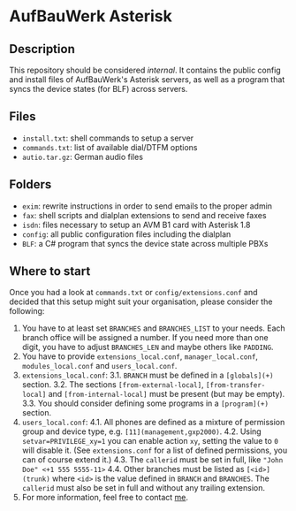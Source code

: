 AufBauWerk Asterisk
===================


Description
-----------
This repository should be considered *internal*. It contains the public config
and install files of AufBauWerk's Asterisk servers, as well as a program that
syncs the device states (for BLF) across servers.


Files
-----
* `install.txt`: shell commands to setup a server
* `commands.txt`: list of available dial/DTFM options
* `autio.tar.gz`: German audio files


Folders
-------
* `exim`: rewrite instructions in order to send emails to the proper admin
* `fax`: shell scripts and dialplan extensions to send and receive faxes
* `isdn`: files necessary to setup an AVM B1 card with Asterisk 1.8
* `config`: all public configuration files including the dialplan
* `BLF`: a C# program that syncs the device state across multiple PBXs


Where to start
--------------
Once you had a look at `commands.txt` or `config/extensions.conf` and decided
that this setup might suit your organisation, please consider the following:

1. You have to at least set `BRANCHES` and `BRANCHES_LIST` to your needs.
   Each branch office will be assigned a number. If you need more than one
   digit, you have to adjust `BRANCHES_LEN` and maybe others like `PADDING`.
2. You have to provide `extensions_local.conf`, `manager_local.conf`,
   `modules_local.conf` and `users_local.conf`.
3. `extensions_local.conf`:
3.1. `BRANCH` must be defined in a `[globals](+)` section.
3.2. The sections `[from-external-local]`, `[from-transfer-local]` and
     `[from-internal-local]` must be present (but may be empty).
3.3. You should consider defining some programs in a `[program](+)` section.
4. `users_local.conf`:
4.1. All phones are defined as a mixture of permission group and device type,
     e.g. `[11](management,gxp2000)`.
4.2. Using `setvar=PRIVILEGE_xy=1` you can enable action `xy`, setting the
     value to `0` will disable it. (See `extensions.conf` for a list of defined
     permissions, you can of course extend it.)
4.3. The `callerid` must be set in full, like `"John Doe" <+1 555 5555-11>`
4.4. Other branches must be listed as `[<id>](trunk)` where `<id>` is the value
     defined in `BRANCH` and `BRANCHES`. The `callerid` must also be set in
     full and without any trailing extension.
5. For more information, feel free to contact [me](mailto:m.meitinger@aufbauwerk.com).
